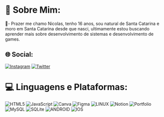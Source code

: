 # 💫 Sobre Mim:
 👾- Prazer me chamo Nicolas, tenho 16 anos, sou natural de Santa Catarina e moro em Santa Catarina desde que nasci, ultimamente estou buscando aprender mais sobre desenvolvimento de sistemas e desenvolvimento de games.
 


## 🌐 Social:
[![Instagram](https://img.shields.io/badge/Instagram-%23E4405F.svg?logo=Instagram&logoColor=white)](https://instagram.com/garsaeu) [![Twitter](https://img.shields.io/badge/Twitter-%231DA1F2.svg?logo=Twitter&logoColor=white)](https://twitter.com/garcia_nickxz) 
# 💻 Linguagens e Plataformas:
![HTML5](https://img.shields.io/badge/html5-%23E34F26.svg?style=flat&logo=html5&logoColor=white) ![JavaScript](https://img.shields.io/badge/javascript-%23323330.svg?style=flat&logo=javascript&logoColor=%23F7DF1E) ![Canva](https://img.shields.io/badge/Canva-%2300C4CC.svg?style=flat&logo=Canva&logoColor=white) 	![Figma](https://img.shields.io/badge/figma-%23F24E1E.svg?style=flat&logo=figma&logoColor=white) ![LINUX](https://img.shields.io/badge/Linux-FCC624?style=flat&logo=linux&logoColor=black)  ![Notion](https://img.shields.io/badge/Notion-%23000000.svg?style=flat&logo=notion&logoColor=white) ![Portfolio](https://img.shields.io/badge/Portfolio-%23000000.svg?style=flat&logo=firefox&logoColor=#FF7139) ![MySQL](https://img.shields.io/badge/mysql-%2300f.svg?style=flat&logo=mysql&logoColor=white) ![SQLite](https://img.shields.io/badge/sqlite-%2307405e.svg?style=flat&logo=sqlite&logoColor=white)  ![ANDROID](https://img.shields.io/badge/android-%2320232a.svg?style=flat&logo=android&logoColor=%a4c639) ![IOS](https://img.shields.io/badge/IOS-%2320232a.svg?style=flat&logo=apple&logoColor=white)

